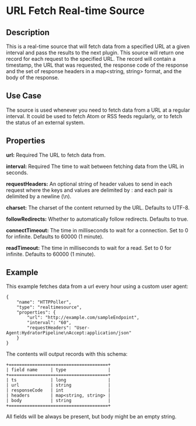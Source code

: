 # URL Fetch Real-time Source

Description
-----------
This is a real-time source that will fetch data from a specified URL at a given interval and
pass the results to the next plugin. This source will return one record for each request to
the specified URL. The record will contain a timestamp, the URL that was requested, the response code
of the response and the set of response headers in a map<string, string> format, and the body of the response.

Use Case
--------
The source is used whenever you need to fetch data from a URL at a regular interval. It could be
used to fetch Atom or RSS feeds regularly, or to fetch the status of an external system.


Properties
----------
**url:** Required The URL to fetch data from.

**interval:** Required The time to wait between fetching data from the URL in seconds.

**requestHeaders:** An optional string of header values to send in each request where the keys and values are
delimited by : and each pair is delimited by a newline (\n).

**charset:** The charset of the content returned by the URL. Defaults to UTF-8.

**followRedirects:** Whether to automatically follow redirects. Defaults to true.

**connectTimeout:** The time in milliseconds to wait for a connection. Set to 0 for infinite. Defaults to 60000 (1 minute).

**readTimeout:** The time in milliseconds to wait for a read. Set to 0 for infinite. Defaults to 60000 (1 minute).

Example
-------
This example fetches data from a url every hour using a custom user agent:

    {
        "name": "HTTPPoller",
        "type": "realtimesource",
        "properties": {
            "url": "http://example.com/sampleEndpoint",
            "interval": "60",
            "requestHeaders": "User-Agent:HydratorPipeline\nAccept:application/json"
        }
    }

The contents will output records with this schema:

    +======================================+
    | field name     | type                |
    +======================================+
    | ts             | long                |
    | url            | string              |
    | responseCode   | int                 |
    | headers        | map<string, string> |
    | body           | string              |
    +======================================+

All fields will be always be present, but body might be an empty string.